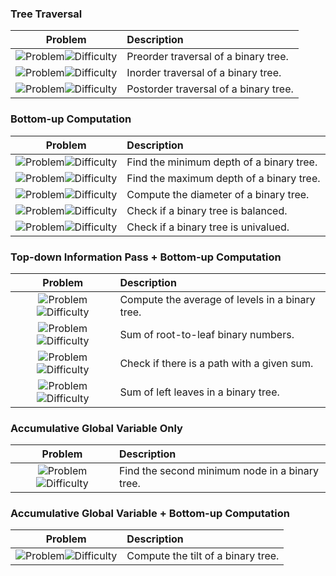 ### Tree Traversal

| Problem | Description |
| :---: | :--- |
| ![Problem](https://img.shields.io/badge/144.-Binary_Tree_Preorder_Traversal-blue?style=flat-square)![Difficulty](https://img.shields.io/badge/Easy-green?style=flat-square) <br> | Preorder traversal of a binary tree. |
| ![Problem](https://img.shields.io/badge/94.-Binary_Tree_Inorder_Traversal-blue?style=flat-square)![Difficulty](https://img.shields.io/badge/Easy-green?style=flat-square) <br> | Inorder traversal of a binary tree. |
| ![Problem](https://img.shields.io/badge/145.-Binary_Tree_Postorder_Traversal-blue?style=flat-square)![Difficulty](https://img.shields.io/badge/Easy-green?style=flat-square) <br> | Postorder traversal of a binary tree. |

### Bottom-up Computation

| Problem | Description |
| :---: | :--- |
| ![Problem](https://img.shields.io/badge/111.-Minimum_Depth_of_Binary_Tree-blue?style=flat-square)![Difficulty](https://img.shields.io/badge/Easy-green?style=flat-square) <br> | Find the minimum depth of a binary tree. |
| ![Problem](https://img.shields.io/badge/104.-Maximum_Depth_of_Binary_Tree-blue?style=flat-square)![Difficulty](https://img.shields.io/badge/Easy-green?style=flat-square) <br> | Find the maximum depth of a binary tree. |
| ![Problem](https://img.shields.io/badge/543.-Diameter_of_Binary_Tree-blue?style=flat-square)![Difficulty](https://img.shields.io/badge/Easy-green?style=flat-square) <br> | Compute the diameter of a binary tree. |
| ![Problem](https://img.shields.io/badge/110.-Balanced_Binary_Tree-blue?style=flat-square)![Difficulty](https://img.shields.io/badge/Easy-green?style=flat-square) <br> | Check if a binary tree is balanced. |
| ![Problem](https://img.shields.io/badge/965.-Univalued_Binary_Tree-blue?style=flat-square)![Difficulty](https://img.shields.io/badge/Easy-green?style=flat-square) <br> | Check if a binary tree is univalued. |

### Top-down Information Pass + Bottom-up Computation

| Problem | Description |
| :---: | :--- |
| ![Problem](https://img.shields.io/badge/637.-Average_of_Levels_in_Binary_Tree-blue?style=flat-square)![Difficulty](https://img.shields.io/badge/Easy-green?style=flat-square) <br> | Compute the average of levels in a binary tree. |
| ![Problem](https://img.shields.io/badge/1022.-Sum_of_Root_To_Leaf_Binary_Numbers-blue?style=flat-square)![Difficulty](https://img.shields.io/badge/Easy-green?style=flat-square) <br> | Sum of root-to-leaf binary numbers. |
| ![Problem](https://img.shields.io/badge/112.-Path_Sum-blue?style=flat-square)![Difficulty](https://img.shields.io/badge/Easy-green?style=flat-square) <br> | Check if there is a path with a given sum. |
| ![Problem](https://img.shields.io/badge/404.-Sum_of_Left_Leaves-blue?style=flat-square)![Difficulty](https://img.shields.io/badge/Easy-green?style=flat-square) <br> | Sum of left leaves in a binary tree. |

### Accumulative Global Variable Only

| Problem | Description |
| :---: | :--- |
| ![Problem](https://img.shields.io/badge/671.-Second_Minimum_Node_In_a_Binary_Tree-blue?style=flat-square)![Difficulty](https://img.shields.io/badge/Easy-green?style=flat-square) <br> | Find the second minimum node in a binary tree. |

### Accumulative Global Variable + Bottom-up Computation

| Problem | Description |
| :---: | :--- |
| ![Problem](https://img.shields.io/badge/563.-Binary_Tree_Tilt-blue?style=flat-square)![Difficulty](https://img.shields.io/badge/Easy-green?style=flat-square) <br> | Compute the tilt of a binary tree. |
